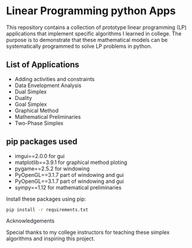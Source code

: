 # Linear Programming python Apps

This repository contains a collection of prototype linear programming (LP) applications that implement specific algorithms I learned in college. The purpose is to demonstrate that these mathematical models can be systematically programmed to solve LP problems in python.

## List of Applications

- Adding activities and constraints
- Data Envelopment Analysis
- Dual Simplex
- Duality
- Goal Simplex
- Graphical Method
- Mathematical Preliminaries
- Two-Phase Simplex

## pip packages used
- imgui==2.0.0 for gui
- matplotlib==3.9.1 for graphical method ploting
- pygame==2.5.2 for windowing 
- PyOpenGL==3.1.7 part of windowing and gui
- PyOpenGL==3.1.7 part of windowing and gui
- sympy==1.12 for mathematical preliminaries

Install these packages using pip:
```bash
pip install -r requirements.txt
```

Acknowledgements

Special thanks to my college instructors for teaching these simplex algorithms and inspiring this project.

